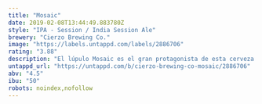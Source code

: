 ```yaml
---
title: "Mosaic"
date: 2019-02-08T13:44:49.883780Z
style: "IPA - Session / India Session Ale"
brewery: "Cierzo Brewing Co."
image: "https://labels.untappd.com/labels/2886706"
rating: "3.88"
description: "El lúpulo Mosaic es el gran protagonista de esta cerveza rubia, refrescante y de baja graduación. Su uso en dry hopping le aporta un aroma intenso a frutas tropicales, cítricos y pino, con un cuerpo ligero y amargo."
untappd_url: "https://untappd.com/b/cierzo-brewing-co-mosaic/2886706"
abv: "4.5"
ibu: "50"
robots: noindex,nofollow
---
```

